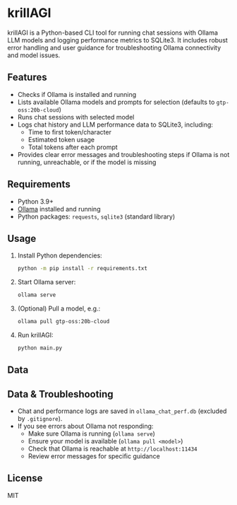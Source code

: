 # krillAGI

krillAGI is a Python-based CLI tool for running chat sessions with Ollama LLM models and logging performance metrics to SQLite3. It includes robust error handling and user guidance for troubleshooting Ollama connectivity and model issues.

## Features
* Checks if Ollama is installed and running
* Lists available Ollama models and prompts for selection (defaults to `gtp-oss:20b-cloud`)
* Runs chat sessions with selected model
* Logs chat history and LLM performance data to SQLite3, including:
   - Time to first token/character
   - Estimated token usage
   - Total tokens after each prompt
* Provides clear error messages and troubleshooting steps if Ollama is not running, unreachable, or if the model is missing

## Requirements
- Python 3.9+
- [Ollama](https://ollama.com/download) installed and running
- Python packages: `requests`, `sqlite3` (standard library)

## Usage
1. Install Python dependencies:
   ```bash
   python -m pip install -r requirements.txt
   ```
2. Start Ollama server:
   ```bash
   ollama serve
   ```
3. (Optional) Pull a model, e.g.:
   ```bash
   ollama pull gtp-oss:20b-cloud
   ```
4. Run krillAGI:
   ```bash
   python main.py
   ```

## Data
## Data & Troubleshooting
- Chat and performance logs are saved in `ollama_chat_perf.db` (excluded by `.gitignore`).
- If you see errors about Ollama not responding:
   - Make sure Ollama is running (`ollama serve`)
   - Ensure your model is available (`ollama pull <model>`)
   - Check that Ollama is reachable at `http://localhost:11434`
   - Review error messages for specific guidance

## License
MIT
